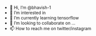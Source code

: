 - 👋 Hi, I’m @bhavish-1
- 👀 I’m interested in 
- 🌱 I’m currently learning tensorflow 
- 💞️ I’m looking to collaborate on ...
- 📫 How to reach me on twitter/instagram

<!---
bhavish-1/bhavish-1 is a ✨ special ✨ repository because its `README.md` (this file) appears on your GitHub profile.
You can click the Preview link to take a look at your changes.
--->
